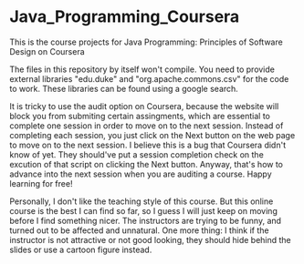 # Java_Programming_Coursera
This is the course projects for Java Programming: Principles of Software Design on Coursera

The files in this repository by itself won't compile. You need to provide external libraries "edu.duke" and "org.apache.commons.csv" for the code to work. These libraries can be found using a google search. 

It is tricky to use the audit option on Coursera, because the website will block you from submiting certain assingments, which are essential to complete one session in order to move on to the next session. Instead of completing each session, you just click on the Next button on the web page to move on to the next session. I believe this is a bug that Coursera didn't know of yet. They should've put a session completion check on the excution of that script on clicking the Next button. Anyway, that's how to advance into the next session when you are auditing a course. Happy learning for free!

Personally, I don't like the teaching style of this course. But this online course is the best I can find so far, so I guess I will just keep on moving before I find something nicer. The instructors are trying to be funny, and turned out to be affected and unnatural. One more thing: I think if the instructor is not attractive or not good looking, they should hide behind the slides or use a cartoon figure instead. 
